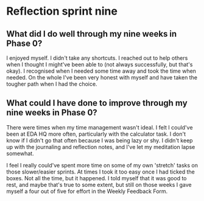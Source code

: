 # Reflection sprint nine

## What did I do well through my nine weeks in Phase 0?
I enjoyed myself. I didn't take any shortcuts. I reached out to help others when
I thought I might've been able to (not always successfully, but that's okay). I
recognised when I needed some time away and took the time when needed.
On the whole I've been very honest with myself and have taken the tougher path
when I had the choice.

## What could I have done to improve through my nine weeks in Phase 0?
There were times when my time management wasn't ideal. I felt I could've been
at EDA HQ more often, particularly with the calculator task. I don't know if
I didn't go that often because I was being lazy or shy. I didn't keep up with
the journaling and reflection notes, and I've let my meditation lapse somewhat.

I feel I really could've spent more time on some of my own 'stretch' tasks on
those slower/easier sprints. At times I took it too easy once I had ticked the
boxes. Not all the time, but it happened. I told myself that it was good to
rest, and maybe that's true to some extent, but still on those weeks I gave
myself a four out of five for effort in the Weekly Feedback Form.  
